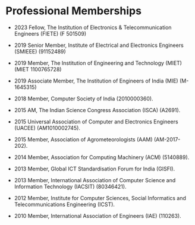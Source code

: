 # Professional Memberships




* 2023   Fellow, The Institution of Electronics & Telecommunication Engineers (FIETE) (F 501509)

* 2019   Senior Member, Institute of Electrical and Electronics Engineers (SMIEEE) (91152489)

* 2019   Member, The Institution of Engineering and Technology (MIET) (MIET 1100765728)

* 2019   Associate Member, The Institution of Engineers of India (MIE) (M-1645315)
 
* 2018    Member, Computer Society of India (2010000360). 

 * 2015    AM, The Indian Science Congress Association (ISCA) (A2691). 

 * 2015    Universal Association of Computer and Electronics Engineers (UACEE) (AM1010002745). 

 * 2015    Member, Association of Agrometeorologists (AAM) (AM-2017-202). 

 * 2014    Member, Association for Computing Machinery (ACM) (5140889).

 * 2013    Member, Global ICT Standardisation Forum for India (GISFI).
 
 * 2013    Member, International Association of Computer Science and Information Technology (IACSIT) 
(80346421). 

 * 2012    Member, Institute for Computer Sciences, Social Informatics and Telecommunications Engineering (ICST).

 * 2010    Member, International Association of Engineers (IAE) (110263).
